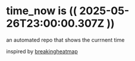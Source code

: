 # time_now is (( 2025-05-26T23:00:00.307Z ))

an automated repo that shows the currnent time

inspired by [breakingheatmap](https://github.com/breakingheatmap/breakingheatmap)